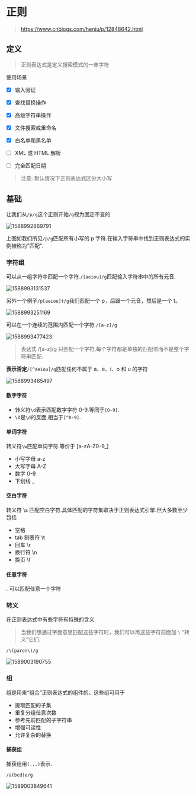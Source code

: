 # 正则

> https://www.cnblogs.com/heniu/p/12848642.html

## 定义

> 正则表达式是定义搜索模式的一串字符

使用场景

- [x] 输入验证

- [x] 查找替换操作

- [x] 高级字符串操作

- [x] 文件搜索或重命名

- [x] 白名单和黑名单

- [ ] XML 或 HTML 解析

- [ ] 完全匹配日期

> 注意: 默认情况下正则表达式区分大小写

## 基础

让我们从`/p/g`这个正则开始`/g`视为固定不变的

![1588992869791](D:\Typora\image\1588992869791.png)

上图如我们所见`/p/g`匹配所有小写的 p 字符.在输入字符串中找到正则表达式的实例被称为"匹配".

### 字符组

可以从一组字符中匹配一个字符.`/[aeiou]/g`匹配输入字符串中的所有元音.

![1588993131537](D:\Typora\image\1588993131537.png)

另外一个例子`/p[aeiou]t/g`我们匹配一个 p，后跟一个元音，然后是一个 t。

![1588993251169](D:\Typora\image\1588993251169.png)

可以在一个连续的范围内匹配一个字符.`/[a-z]/g`

![1588993477423](D:\Typora\image\1588993477423.png)

> 表达式 /[a-z]/g 只匹配一个字符,每个字符都是单独的匹配项而不是整个字符串匹配.

**表示否定**`/[^aeiou]/g`匹配任何不属于 a、e、i、o 和 u 的字符

![1588993465497](D:\Typora\image\1588993465497.png)

#### 数字字符

- 转义符`\d`表示匹配数字字符 0-9.等同于`[0-9]`.
- `\D`是`\d`的反面,相当于`[^0-9]`.

#### 单词字符

转义符`\w`匹配单词字符.等价于 [a-zA-Z0-9_]

- 小写字母 a-z
- 大写字母 A-Z
- 数字 0-9
- 下划线 _

#### 空白字符

转义符 \s 匹配空白字符.具体匹配的字符集取决于正则表达式引擎.但大多数至少包括

- 空格
- tab 制表符 \t
- 回车 \r
- 换行符 \n
- 换页 \f

#### 任意字符

. 可以匹配任意一个字符

### 转义

在正则表达式中有些字符有特殊的含义

> 当我们想通过字面意思匹配这些字符时，我们可以再这些字符前面加 `\` “转义”它们.

`/\(paren\)/g`

![1589003190755](D:\Typora\image\1589003190755.png)

### 组

组是用来“组合”正则表达式的组件的。这些组可用于

- 提取匹配的子集
- 重复分组任意次数
- 参考先前匹配的子字符串
- 增强可读性
- 允许复杂的替换

#### 捕获组

捕获组用`(...)`表示.

`/a(bcd)e/g`

![1589003849641](D:\Typora\image\1589003849641.png)

